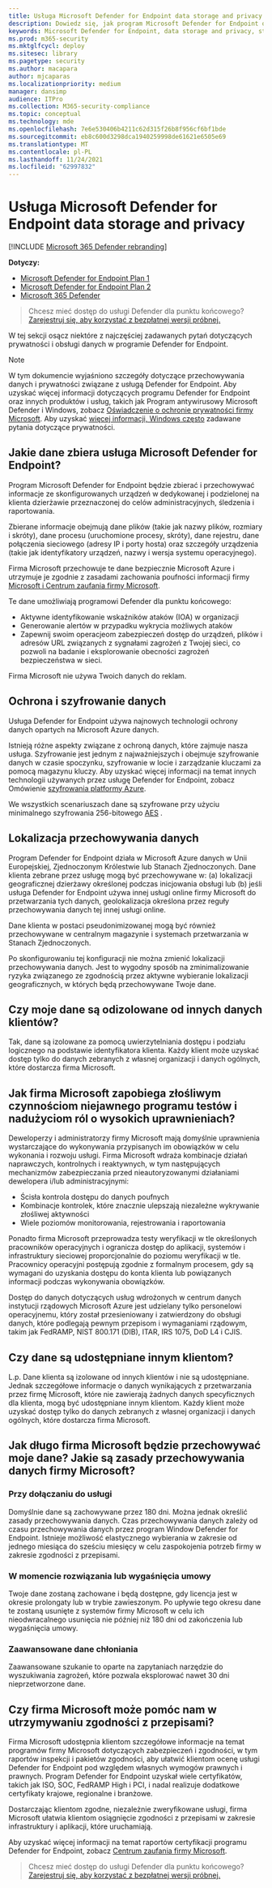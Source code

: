 ```yaml
---
title: Usługa Microsoft Defender for Endpoint data storage and privacy
description: Dowiedz się, jak program Microsoft Defender for Endpoint obsługuje prywatność i zbierane przez nie dane.
keywords: Microsoft Defender for Endpoint, data storage and privacy, storage, privacy, licensing, geolocation, data retention, data
ms.prod: m365-security
ms.mktglfcycl: deploy
ms.sitesec: library
ms.pagetype: security
ms.author: macapara
author: mjcaparas
ms.localizationpriority: medium
manager: dansimp
audience: ITPro
ms.collection: M365-security-compliance
ms.topic: conceptual
ms.technology: mde
ms.openlocfilehash: 7e6e530406b4211c62d315f26b8f956cf6bf1bde
ms.sourcegitcommit: eb8c600d3298dca1940259998de61621e6505e69
ms.translationtype: MT
ms.contentlocale: pl-PL
ms.lasthandoff: 11/24/2021
ms.locfileid: "62997832"
---
```

# <a name="microsoft-defender-for-endpoint-data-storage-and-privacy"></a>Usługa Microsoft Defender for Endpoint data storage and privacy

[!INCLUDE [Microsoft 365 Defender rebranding](../../includes/microsoft-defender.md)]

**Dotyczy:**
- [Microsoft Defender for Endpoint Plan 1](https://go.microsoft.com/fwlink/p/?linkid=2154037)
- [Microsoft Defender for Endpoint Plan 2](https://go.microsoft.com/fwlink/p/?linkid=2154037)
- [Microsoft 365 Defender](https://go.microsoft.com/fwlink/?linkid=2118804)

> Chcesz mieć dostęp do usługi Defender dla punktu końcowego? [Zarejestruj się, aby korzystać z bezpłatnej wersji próbnej.](https://signup.microsoft.com/create-account/signup?products=7f379fee-c4f9-4278-b0a1-e4c8c2fcdf7e&ru=https://aka.ms/MDEp2OpenTrial?ocid=docs-wdatp-assignaccess-abovefoldlink)

W tej sekcji osącz niektóre z najczęściej zadawanych pytań dotyczących prywatności i obsługi danych w programie Defender for Endpoint.

> [!NOTE]
> W tym dokumencie wyjaśniono szczegóły dotyczące przechowywania danych i prywatności związane z usługą Defender for Endpoint. Aby uzyskać więcej informacji dotyczących programu Defender for Endpoint oraz innych produktów i usług, takich jak Program antywirusowy Microsoft Defender i Windows, zobacz [Oświadczenie o ochronie prywatności firmy Microsoft](https://go.microsoft.com/fwlink/?linkid=827576). Aby uzyskać [więcej informacji, Windows często](https://go.microsoft.com/fwlink/?linkid=827577) zadawane pytania dotyczące prywatności.

## <a name="what-data-does-microsoft-defender-for-endpoint-collect"></a>Jakie dane zbiera usługa Microsoft Defender for Endpoint?

Program Microsoft Defender for Endpoint będzie zbierać i przechowywać informacje ze skonfigurowanych urządzeń w dedykowanej i podzielonej na klienta dzierżawie przeznaczonej do celów administracyjnych, śledzenia i raportowania.

Zbierane informacje obejmują dane plików (takie jak nazwy plików, rozmiary i skróty), dane procesu (uruchomione procesy, skróty), dane rejestru, dane połączenia sieciowego (adresy IP i porty hosta) oraz szczegóły urządzenia (takie jak identyfikatory urządzeń, nazwy i wersja systemu operacyjnego).

Firma Microsoft przechowuje te dane bezpiecznie Microsoft Azure i utrzymuje je zgodnie z zasadami zachowania poufności informacji firmy [Microsoft i Centrum zaufania firmy Microsoft](https://go.microsoft.com/fwlink/?linkid=827578).

Te dane umożliwiają programowi Defender dla punktu końcowego:

- Aktywne identyfikowanie wskaźników ataków (IOA) w organizacji
- Generowanie alertów w przypadku wykrycia możliwych ataków
- Zapewnij swoim operacjeom zabezpieczeń dostęp do urządzeń, plików i adresów URL związanych z sygnałami zagrożeń z Twojej sieci, co pozwoli na badanie i eksplorowanie obecności zagrożeń bezpieczeństwa w sieci.

Firma Microsoft nie używa Twoich danych do reklam.

## <a name="data-protection-and-encryption"></a>Ochrona i szyfrowanie danych

Usługa Defender for Endpoint używa najnowych technologii ochrony danych opartych na Microsoft Azure danych.

Istnieją różne aspekty związane z ochroną danych, które zajmuje nasza usługa. Szyfrowanie jest jednym z najważniejszych i obejmuje szyfrowanie danych w czasie spoczynku, szyfrowanie w locie i zarządzanie kluczami za pomocą magazynu kluczy. Aby uzyskać więcej informacji na temat innych technologii używanych przez usługę Defender for Endpoint, zobacz Omówienie [szyfrowania platformy Azure](/azure/security/security-azure-encryption-overview).

We wszystkich scenariuszach dane są szyfrowane przy użyciu minimalnego szyfrowania 256-bitowego [AES](https://en.wikipedia.org/wiki/Advanced_Encryption_Standard) .

## <a name="data-storage-location"></a>Lokalizacja przechowywania danych

Program Defender for Endpoint działa w Microsoft Azure danych w Unii Europejskiej, Zjednoczonym Królestwie lub Stanach Zjednoczonych. Dane klienta zebrane przez usługę mogą być przechowywane w: (a) lokalizacji geograficznej dzierżawy określonej podczas inicjowania obsługi lub (b) jeśli usługa Defender for Endpoint używa innej usługi online firmy Microsoft do przetwarzania tych danych, geolokalizacja określona przez reguły przechowywania danych tej innej usługi online.

Dane klienta w postaci pseudonimizowanej mogą być również przechowywane w centralnym magazynie i systemach przetwarzania w Stanach Zjednoczonych.

Po skonfigurowaniu tej konfiguracji nie można zmienić lokalizacji przechowywania danych. Jest to wygodny sposób na zminimalizowanie ryzyka związanego ze zgodnością przez aktywne wybieranie lokalizacji geograficznych, w których będą przechowywane Twoje dane.

## <a name="is-my-data-isolated-from-other-customer-data"></a>Czy moje dane są odizolowane od innych danych klientów?

Tak, dane są izolowane za pomocą uwierzytelniania dostępu i podziału logicznego na podstawie identyfikatora klienta. Każdy klient może uzyskać dostęp tylko do danych zebranych z własnej organizacji i danych ogólnych, które dostarcza firma Microsoft.

## <a name="how-does-microsoft-prevent-malicious-insider-activities-and-abuse-of-high-privilege-roles"></a>Jak firma Microsoft zapobiega złośliwym czynnościom niejawnego programu testów i nadużyciom ról o wysokich uprawnieniach?

Deweloperzy i administratorzy firmy Microsoft mają domyślnie uprawnienia wystarczające do wykonywania przypisanych im obowiązków w celu wykonania i rozwoju usługi. Firma Microsoft wdraża kombinacje działań naprawczych, kontrolnych i reaktywnych, w tym następujących mechanizmów zabezpieczania przed nieautoryzowanymi działaniami dewelopera i/lub administracyjnymi:

- Ścisła kontrola dostępu do danych poufnych
- Kombinacje kontrolek, które znacznie ulepszają niezależne wykrywanie złośliwej aktywności
- Wiele poziomów monitorowania, rejestrowania i raportowania

Ponadto firma Microsoft przeprowadza testy weryfikacji w tle określonych pracowników operacyjnych i ogranicza dostęp do aplikacji, systemów i infrastruktury sieciowej proporcjonalnie do poziomu weryfikacji w tle. Pracownicy operacyjni postępują zgodnie z formalnym procesem, gdy są wymagani do uzyskania dostępu do konta klienta lub powiązanych informacji podczas wykonywania obowiązków.

Dostęp do danych dotyczących usług wdrożonych w centrum danych instytucji rządowych Microsoft Azure jest udzielany tylko personelowi operacyjnemu, który został przesieniowany i zatwierdzony do obsługi danych, które podlegają pewnym przepisom i wymaganiami rządowym, takim jak FedRAMP, NIST 800.171 (DIB), ITAR, IRS 1075, DoD L4 i CJIS.

## <a name="is-data-shared-with-other-customers"></a>Czy dane są udostępniane innym klientom?

L.p. Dane klienta są izolowane od innych klientów i nie są udostępniane. Jednak szczegółowe informacje o danych wynikających z przetwarzania przez firmę Microsoft, które nie zawierają żadnych danych specyficznych dla klienta, mogą być udostępniane innym klientom. Każdy klient może uzyskać dostęp tylko do danych zebranych z własnej organizacji i danych ogólnych, które dostarcza firma Microsoft.

## <a name="how-long-will-microsoft-store-my-data-what-is-microsofts-data-retention-policy"></a>Jak długo firma Microsoft będzie przechowywać moje dane? Jakie są zasady przechowywania danych firmy Microsoft?

### <a name="at-service-onboarding"></a>Przy dołączaniu do usługi

Domyślnie dane są zachowywane przez 180 dni. Można jednak określić zasady przechowywania danych. Czas przechowywania danych zależy od czasu przechowywania danych przez program Window Defender for Endpoint. Istnieje możliwość elastycznego wybierania w zakresie od jednego miesiąca do sześciu miesięcy w celu zaspokojenia potrzeb firmy w zakresie zgodności z przepisami.

### <a name="at-contract-termination-or-expiration"></a>W momencie rozwiązania lub wygaśnięcia umowy

Twoje dane zostaną zachowane i będą dostępne, gdy licencja jest w okresie prolongaty lub w trybie zawieszonym. Po upływie tego okresu dane te zostaną usunięte z systemów firmy Microsoft w celu ich nieodwracalnego usunięcia nie później niż 180 dni od zakończenia lub wygaśnięcia umowy.

### <a name="advanced-hunting-data"></a>Zaawansowane dane chłoniania

Zaawansowane szukanie to oparte na zapytaniach narzędzie do wyszukiwania zagrożeń, które pozwala eksplorować nawet 30 dni nieprzetworzone dane.

## <a name="can-microsoft-help-us-maintain-regulatory-compliance"></a>Czy firma Microsoft może pomóc nam w utrzymywaniu zgodności z przepisami?

Firma Microsoft udostępnia klientom szczegółowe informacje na temat programów firmy Microsoft dotyczących zabezpieczeń i zgodności, w tym raportów inspekcji i pakietów zgodności, aby ułatwić klientom ocenę usługi Defender for Endpoint pod względem własnych wymogów prawnych i prawnych. Program Defender for Endpoint uzyskał wiele certyfikatów, takich jak ISO, SOC, FedRAMP High i PCI, i nadal realizuje dodatkowe certyfikaty krajowe, regionalne i branżowe.

Dostarczając klientom zgodne, niezależnie zweryfikowane usługi, firma Microsoft ułatwia klientom osiągnięcie zgodności z przepisami w zakresie infrastruktury i aplikacji, które uruchamiają.

Aby uzyskać więcej informacji na temat raportów certyfikacji programu Defender for Endpoint, zobacz [Centrum zaufania firmy Microsoft](https://servicetrust.microsoft.com/). 

> Chcesz mieć dostęp do usługi Defender dla punktu końcowego? [Zarejestruj się, aby korzystać z bezpłatnej wersji próbnej.](https://signup.microsoft.com/create-account/signup?products=7f379fee-c4f9-4278-b0a1-e4c8c2fcdf7e&ru=https://aka.ms/MDEp2OpenTrial?ocid=docs-wdatp-datastorage-belowfoldlink)
